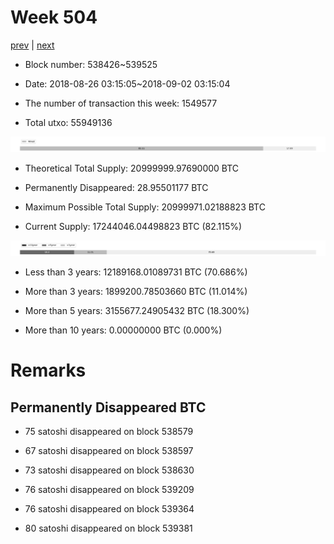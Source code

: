 # Week 504

[prev](week0503.md) | [next](week0505.md)

- Block number: 538426~539525

- Date: 2018-08-26 03:15:05~2018-09-02 03:15:04

- The number of transaction this week: 1549577

- Total utxo: 55949136

![](../images/mined_week0504.png)

- Theoretical Total Supply: 20999999.97690000 BTC

- Permanently Disappeared: 28.95501177 BTC

- Maximum Possible Total Supply: 20999971.02188823 BTC

- Current Supply: 17244046.04498823 BTC (82.115%)

![](../images/year_week0504.png)


- Less than 3 years: 12189168.01089731 BTC (70.686%)

- More than 3 years: 1899200.78503660 BTC (11.014%)

- More than 5 years: 3155677.24905432 BTC (18.300%)

- More than 10 years: 0.00000000 BTC (0.000%)

# Remarks

## Permanently Disappeared BTC

- 75 satoshi disappeared on block 538579

- 67 satoshi disappeared on block 538597

- 73 satoshi disappeared on block 538630

- 76 satoshi disappeared on block 539209

- 76 satoshi disappeared on block 539364

- 80 satoshi disappeared on block 539381

